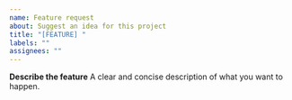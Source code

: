 ```yaml
---
name: Feature request
about: Suggest an idea for this project
title: "[FEATURE] "
labels: ""
assignees: ""
---
```


**Describe the feature**
A clear and concise description of what you want to happen.
